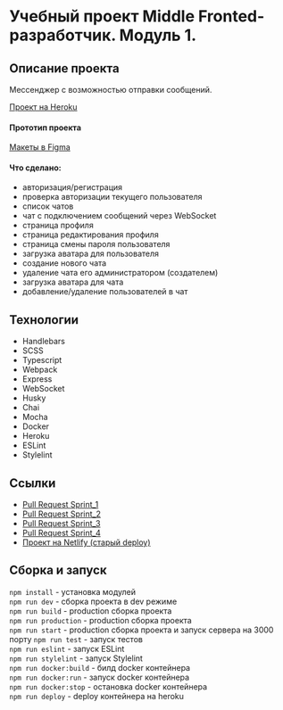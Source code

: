 # Учебный проект Middle Fronted-разработчик. Модуль 1.

## Описание проекта
Мессенджер с возможностью отправки сообщений. 

[Проект на Heroku](https://axperien-yandex-messenger.herokuapp.com/)

#### Прототип проекта
[Макеты в Figma](https://www.figma.com/file/KjNp2P9WNMh5Ns3LtSiv7B/Messenger-Yandex?node-id=0%3A1)  

#### Что сделано:
- авторизация/регистрация
- проверка авторизации текущего пользователя
- список чатов
- чат с подключением сообщений через WebSocket
- страница профиля
- страница редактирования профиля
- страница смены пароля пользователя
- загрузка аватара для пользователя
- создание нового чата
- удаление чата его администратором (создателем)
- загрузка аватара для чата
- добавление/удаление пользователей в чат

## Технологии
- Handlebars
- SCSS
- Typescript
- Webpack
- Express
- WebSocket
- Husky
- Chai
- Mocha
- Docker
- Heroku
- ESLint
- Stylelint

## Ссылки
- [Pull Request Sprint_1](https://github.com/axperien/middle.messenger.praktikum.yandex/pull/2)
- [Pull Request Sprint_2](https://github.com/axperien/middle.messenger.praktikum.yandex/pull/3)
- [Pull Request Sprint_3](https://github.com/axperien/middle.messenger.praktikum.yandex/pull/5)
- [Pull Request Sprint_4](https://github.com/axperien/middle.messenger.praktikum.yandex/pull/8)
- [Проект на Netlify (старый deploy)](https://playful-dasik-ddf843.netlify.app/)


## Сборка и запуск
`npm install` - установка модулей  
`npm run dev` - сборка проекта в dev режиме  
`npm run build` - production сборка проекта  
`npm run production` - production сборка проекта  
`npm run start` - production сборка проекта и запуск сервера на 3000 порту
`npm run test` - запуск тестов  
`npm run eslint` - запуск ESLint  
`npm run stylelint` - запуск Stylelint  
`npm run docker:build` - билд docker контейнера  
`npm run docker:run` - запуск docker контейнера  
`npm run docker:stop` - остановка docker контейнера  
`npm run deploy` - deploy контейнера на heroku  

